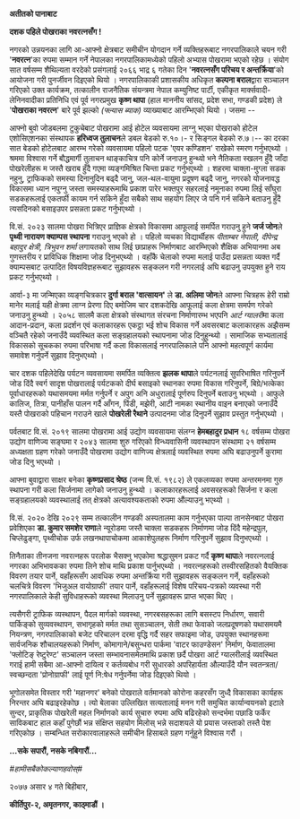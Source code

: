 **अतीतको पानाबाट**

**दशक पहिले पोखराका नवरत्नसँग !**

नगरको उन्नयनका लागि आ-आफ्नो क्षेत्रबाट समीचीन योगदान गर्ने व्यक्तिहरूबाट
नगरपालिकाले चयन गरी '**नवरत्न**'का रुपमा सम्मान गर्ने नेपालका नगरपालिकामध्येको
पहिलो अभ्यास पोखरामा भएको रहेछ । संयोग सात वर्षसम्म शैथिल्यता वरदेको प्रसंगलाई
२०६६ भाद्र ६ गतेका दिन '**नवरत्नसँग परिचय र अन्तर्क्रिया**'को आयोजना गरी
पुनर्जीवन दिइएको थियो । नगरपालिकाकी प्रशासकीय अधिकृत **कल्पना बराल**द्वारा
सञ्चालन गरिएको उक्त कार्यक्रम, तत्कालीन राजनैतिक संयन्त्रमा नेपाल कम्युनिष्ट पार्टी,
एकीकृत मार्क्सवादी-लेनिनवादीका प्रतिनिधि एवं पूर्व नगरप्रमुख **कृष्ण थापा** (हाल
माननीय सांसद, प्रदेश सभा, गण्डकी प्रदेश) ले '**पोखराका नवरत्न**' बारे पूर्व झल्को
*(फ्ल्यास ब्याक)* व्याख्याबाट आरम्भिएको थियो । जसमा --

आफ्नो बुवो जोडबलमा टुकुचेबाट पोखरामा आई होटेल व्यवसायमा लाग्नु भएका पोखराको होटेल
एशोसिएशनका संस्थापक **हरिध्वज तुलाचन**ले डबल बेडको रु.१०।- र सिङ्गल बेडको रु.७।--
का दरका सात बेडको होटेलबाट आरम्भ गरेको व्यवसायमा पहिलो पटक 'एयर कण्डिशन' राखेको
स्मरण गर्नुभएथ्यो । श्रममा विश्वास गर्ने बौद्धमार्गी तुलाचन थाङ्काचित्र पनि कोर्ने
जनाउनु हुन्थ्यो भने नैतिकता स्खलन हुँदै जाँदा पोखरेलीहरू म जस्तै खराब हुँदै गएमा
व्यङ्गमिश्रित चिन्ता प्रकट गर्नुभएथ्यो । शहरमा चाक्ला-मुग्ला सडक नहुनु, ट्राफिकको
समस्या दिनानुदिन बढ्दै जानु, जल-थल-वायुमा प्रदूषण बढ्दै जानु, नगरको योजनावद्ध
विकासमा ध्यान नपुग्नु जस्ता समस्याहरूमाथि प्रकाश पारेर भक्तपुर सहरलाई नमूनाका रुपमा
लिई साँघुरा सडकहरूलाई एकतर्फी कायम गर्न सकिने हुँदा सबैको साथ सहयोग लिएर जे पनि
गर्न सकिने बताउनु हुँदै त्यसदिनको बसाइउपर प्रसन्नता प्रकट गर्नुभएथ्यो ।

वि.सं. २०२३ सालमा पोखरा भित्रिएर प्राज्ञिक क्षेत्रको विकासमा आफूलाई समर्पित गराउनु
हुने **जर्ज जोन**ले **पृथ्वी नारायण क्याम्पस स्थापना** गराउनु भएको हो । पहिलो
व्यचका विद्यार्थीहरू *पीताम्बर नेपाली, दीपेन्द्र बहादुर क्षेत्री, त्रिभुवन शर्मा*
लगायतको साथ लिई छाप्राहरू निर्माणबाट आरम्भिएको शैक्षिक अभियानमा अब गुणस्तरीय र
प्राविधिक शिक्षामा जोड दिनुभएथ्यो । वहाँकै चेलाको रुपमा मलाई पाउँदा प्रसन्नता व्यक्त
गर्दै क्याम्पसबाट उत्पादित विषयविज्ञहरूबाट सुझावहरू सङ्कलन गरी नगरलाई अघि बढाउनु
उपयुक्त हुने राय प्रकट गर्नुभएथ्यो ।

आर्वा-३ मा जन्मिएका व्यङ्गचित्रकार **दुर्गा बराल 'वात्सायन'** ले **डा. अलिमा
जोन**ले आफ्ना चित्रहरू हेरी राम्रो मानेर मलाई यही क्षेत्रमा लाग्न प्रेरणा दिए बमोजिम
चार दशकदेखि आफूलाई कला क्षेत्रमा समर्पण गरेको जनाउनु हुन्थ्यो । २०५८ सालमै कला
क्षेत्रको संस्थागत संरचना निर्माणारम्भ भएपनि *आर्ट ग्यालरी*मा कला आदान-प्रदान, कला
प्रदर्शन एवं कलाकारहरू एकट्ठा भई शोच विकास गर्ने अवसरबाट कलाकारहरू अझैसम्म वञ्चितै
रहेको जनाउँदै व्यवस्थित कला सङ्ग्रहालयको स्थापनामा जोड दिनुहुन्थ्यो । सामाजिक
सभ्यतालाई विकासको सूचकका रुपमा परिभाषा गर्दै कला विकासलाई नगरपालिकाले पनि आफ्नो
महत्वपूर्ण कार्यमा समावेश गर्नुपर्ने सुझाव दिनुभएथ्यो ।

चार दशक पहिलेदेखि पर्यटन व्यवसायमा समर्पित व्यक्तित्व **झलक थापा**ले पर्यटनलाई
सुपरिभाषित गरिनुपर्ने जोड दिंदै स्वर्ग सादृश पोखरालाई पर्यटकको दीर्घ बसाइको स्थानका
रुपमा विकास गरिनुपर्ने, बिग्रे/भत्केका पूर्वाधारहरूको यथासमयमा मर्मत गर्नुपर्ने र अपुग
अनि अधुरालाई पूर्णरुप दिनुपर्ने बताउनु भएथ्यो । आफुले कालिज, तित्रा, पानीहाँस पालन
गर्दै आँगन, पिंडी, मझेरी, आटी नामका स्थानीय वाइन बनाएको जनाउँदै यस्तै पोखराको
पहिचान गराउने खाले **पोखरेली रैथाने** उत्पादनमा जोड दिनुपर्ने सुझाव प्रस्तुत गर्नुभएथ्यो
।

पर्वतबाट वि.सं. २०१९ सालमा पोखरामा आई उद्योग व्यवसायमा संलग्न **हेमबहादुर
प्रधान** १८ वर्षसम्म पोखरा उद्योग वाणिज्य सङ्घमा र २०४३ सालमा शुरु गरिएको
विन्ध्यवासिनी व्यवस्थापन संस्थामा २१ वर्षसम्म अध्यक्षता ग्रहण गरेको जनाउँदै पोखरामा
उद्योग वाणिज्य क्षेत्रलाई व्यवस्थित रुपमा अघि बढाउनुपर्ने कुरामा जोड दिनु भएथ्यो ।

आफ्ना बुवाद्वारा साक्षर बनेका **कृष्णप्रसाद श्रेष्ठ** (जन्म वि.सं. १९८२) ले एकलव्यका
रुपमा अन्तरमनमा गुरु स्थापना गरी कला सिर्जनामा लागेको जनाउनु हुन्थ्यो । कलाकारहरूलाई
अवसरहरूको सिर्जना र कला सङ्ग्रहालयको व्यवस्थालाई तत् क्षेत्रको अत्यावश्यकताको रुपमा
औंल्याउनु भएथ्यो ।

वि.सं. २०२० देखि २०२९ सम्म तत्कालीन गण्डकी अस्पतालमा काम गर्नुभएका पाल्पा
तानसेनबाट पोखरा प्रवेशिएका **डा. कुमार समशेर राणा**ले न्यूरोडमा जस्तै चाक्ला सडकहरू
निर्माणमा जोड दिंदै महेन्द्रपुल, चिप्लेढुङ्गा, पृथ्वीचोक उर्फ लखनथापाचोकमा आकाशेपुलहरू
निर्माण गरिनुपर्ने सुझाव दिनुभएथ्यो ।

तिनैताका तीनजना नवरत्नहरू परलोक भैसक्नु भएकोमा श्रद्धासुमन प्रकट गर्दै **कृष्ण थापा**ले
नवरत्नलाई नगरका अभिभावकका रुपमा लिने शोच माथि प्रकाश पार्नुभएथ्यो । नवरत्नहरूको
तस्वीरसहितको वैयक्तिक विवरण तयार पार्ने, वहाँहरूसँग आवधिक रुपमा अन्तर्क्रिया गरी
सुझावहरू सङ्कलन गर्ने, वहाँहरूको चलचित्रे विवरण 'भिजुअल वायोग्राफी' तयार पार्ने,
वहाँहरूलाई विशेष परिचय-पत्रको व्यवस्था गरी नगरपालिकाले केही सुविधाहरूको व्यवस्था
मिलाउनु पर्ने सुझावहरू प्राप्त भएका थिए ।

त्यसैगरी ट्राफिक व्यस्थापन, पैदल मार्गको व्यवस्था, नगरबसहरूका लागि बसस्टप निर्धारण,
सवारी पार्किङ्को सुव्यवस्थापन, सभागृहको मर्मत तथा सुसञ्चालन, सेती तथा फेवाको
जलप्रदूषणको यथासमयमै नियन्त्रण, नगरपालिकाको बजेट परिचालन दरमा वृद्धि गर्दै सहर
सफाइमा जोड, उपयुक्त स्थानहरूमा सार्वजनिक शौचालयहरूको निर्माण, कोमागाने/बसुन्धरा
पार्कमा 'वाटर फाउण्डेसन' निर्माण, फेवातालमा 'फ्लोटिङ् रेष्टुरेण्ट' सञ्चालन जस्ता
सम्भावनासमेतमाथि प्रकाश छर्दै पोखरा आर्ट ग्यालरीलाई व्यवस्थित गराई हामी सबैमा
आ-आफ्नो दायित्व र कर्तव्यबोध गरी सुधारको अपरिहार्यता औल्याउँदै यौन
स्वतन्त्रता/स्वच्छन्दता 'प्रोनोग्राफी' लाई पूर्ण नि:षेध गर्नुपर्नेमा जोड दिइएको थियो ।

भूगोलसमेत विस्तार गरी 'महानगर' बनेको पोखराले वर्तमानको कोरोना कहरसँग जुध्दै
विकासका कार्यहरू निरन्तर अघि बढाइरहेकोछ । त्यो बेलाका उल्लिखित सत्यतालाई मनन गरी
समुचित कार्यान्वयनको इटाले सुन्दर, प्राकृतिक पोखरेली महल निर्माणको कार्य सुचारु रुपमा
अघि बढिरहेको सन्दर्भमा पछाडि फर्केर साविकबाट हाल कहाँ पुगेछौं भन्न संक्षिप्त सहयोग
मिलोस् भन्ने सदाशयले यो प्रयास जस्ताको तस्तै पेश गरिएकोछ । सम्बन्धित सरोकारवालाहरूले
समीचीन हिसाबले ग्रहण गर्नुहुने विश्वास गरौं ।

**...सके सपारौं, नसके नबिगारौं...**

*#हामीसबैकोकल्याणहवोस्#*

२०७७ असार ४ गते बिहीबार,

**कीर्तिपुर-२, अमृतनगर, काठ्माडौं ।**
